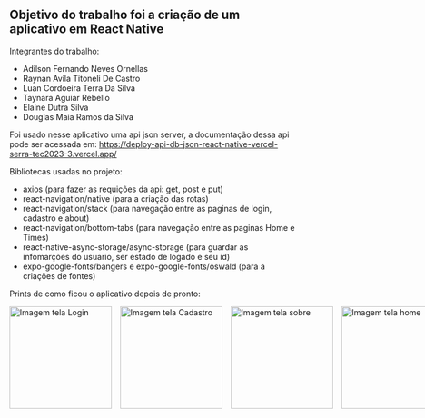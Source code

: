 ## Objetivo do trabalho foi a criação de um aplicativo em React Native 

Integrantes do trabalho:
- Adilson Fernando Neves Ornellas
- Raynan Avila Titoneli De Castro
- Luan Cordoeira Terra Da Silva 
- Taynara Aguiar Rebello
- Elaine Dutra Silva
- Douglas Maia Ramos da Silva


Foi usado nesse aplicativo uma api json server, a documentação dessa api pode ser acessada em: https://deploy-api-db-json-react-native-vercel-serra-tec2023-3.vercel.app/


Bibliotecas usadas no projeto:
- axios (para fazer as requições da api: get, post e put)
- react-navigation/native (para a criação das rotas)
- react-navigation/stack (para navegação entre as paginas de login, cadastro e about)
- react-navigation/bottom-tabs (para navegação entre as paginas Home e Times)
- react-native-async-storage/async-storage (para guardar as infomarções do usuario, ser estado de logado e seu id)
- expo-google-fonts/bangers e expo-google-fonts/oswald (para a criações de fontes)

Prints de como ficou o aplicativo depois de pronto:

<div style="display:flex; justify-content: space-between;  gap: 15px;">

<img src="https://github.com/Adilson-Fernando-Neves-Ornellas/clone-netflix-react-native-trabalho-01-serratec2023.2/assets/124643112/29551499-3332-4f98-b9fd-dcbdd44040b1" alt="Imagem tela Login" width="180"/>

<img src="https://github.com/Adilson-Fernando-Neves-Ornellas/clone-netflix-react-native-trabalho-01-serratec2023.2/assets/124643112/fc5b6a70-207e-435a-b7b5-f851e74ad4eb" alt="Imagem tela Cadastro" width="180"/>

<img src="https://github.com/Adilson-Fernando-Neves-Ornellas/clone-netflix-react-native-trabalho-01-serratec2023.2/assets/124643112/67f4e594-0776-41a9-b077-f788329e053a" alt="Imagem tela sobre" width="180"/>

<img src="https://github.com/Adilson-Fernando-Neves-Ornellas/clone-netflix-react-native-trabalho-01-serratec2023.2/assets/124643112/67f4e594-0776-41a9-b077-f788329e053a" alt="Imagem tela home" width="180"/>

<img src="https://github.com/Adilson-Fernando-Neves-Ornellas/clone-netflix-react-native-trabalho-01-serratec2023.2/assets/124643112/67f4e594-0776-41a9-b077-f788329e053a" alt="Imagem tela times" width="180"/>



</div>
